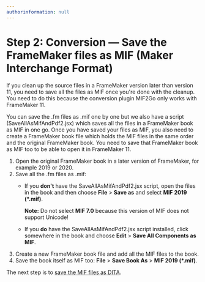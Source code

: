 ```yaml
---
authorinformation: null
---
```


# Step 2: Conversion — Save the FrameMaker files as MIF \(Maker Interchange Format\)

If you clean up the source files in a FrameMaker version later than version 11, you need to save all the files as MIF once you're done with the cleanup. You need to do this because the conversion plugin MIF2Go only works with FrameMaker 11.

You can save the .fm files as .mif one by one but we also have a script \(SaveAllAsMifAndPdf2.jsx\) which saves all the files in a FrameMaker book as MIF in one go. Once you have saved your files as MIF, you also need to create a FrameMaker book file which holds the MIF files in the same order and the original FrameMaker book. You need to save that FrameMaker book as MIF too to be able to open it in FrameMaker 11.

1. Open the original FrameMaker book in a later version of FrameMaker, for example 2019 or 2020.
2. Save all the .fm files as .mif:
   * If you **don't** have the SaveAllAsMifAndPdf2.jsx script, open the files in the book and then choose **File** &gt; **Save as** and select **MIF 2019 \(\*.mif\)**.

     **Note:** Do not select **MIF 7.0** because this version of MIF does not support Unicode!

   * If you **do** have the SaveAllAsMifAndPdf2.jsx script installed, click somewhere in the book and choose **Edit** &gt; **Save All Components as MIF**.
3. Create a new FrameMaker book file and add all the MIF files to the book.
4. Save the book itself as MIF too: **File** &gt; **Save Book As** &gt; **MIF 2019 \(\*.mif\)**.

The next step is to [save the MIF files as DITA](conversion_save_the_mif_files_as_dita.md).

